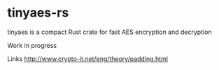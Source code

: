 # tinyaes-rs
tinyaes is a compact Rust crate for fast AES encryption and decryption

Work in progress

Links
http://www.crypto-it.net/eng/theory/padding.html
